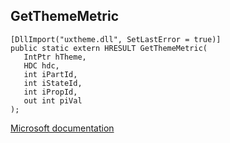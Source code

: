 ## GetThemeMetric

```
[DllImport("uxtheme.dll", SetLastError = true)]
public static extern HRESULT GetThemeMetric(
   IntPtr hTheme,
   HDC hdc,
   int iPartId,
   int iStateId,
   int iPropId,
   out int piVal
);
```

[Microsoft documentation](https://docs.microsoft.com/en-us/windows/win32/api/uxtheme/nf-uxtheme-getthememetric)
